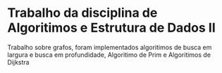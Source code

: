 # Trabalho da disciplina de Algoritimos e Estrutura de Dados II

Trabalho sobre grafos, foram implementados algoritimos de busca em largura e busca em profundidade, Algoritimo de Prim e Algoritimos de Dijkstra
